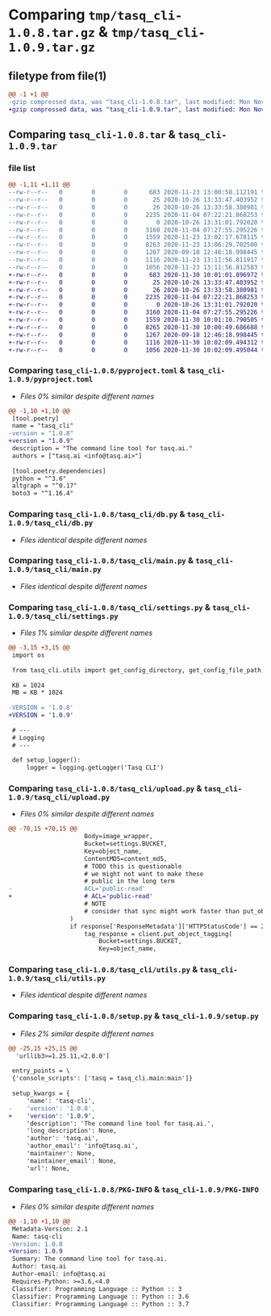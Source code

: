 # Comparing `tmp/tasq_cli-1.0.8.tar.gz` & `tmp/tasq_cli-1.0.9.tar.gz`

## filetype from file(1)

```diff
@@ -1 +1 @@
-gzip compressed data, was "tasq_cli-1.0.8.tar", last modified: Mon Nov 23 13:11:56 2020, max compression
+gzip compressed data, was "tasq_cli-1.0.9.tar", last modified: Mon Nov 30 10:02:09 2020, max compression
```

## Comparing `tasq_cli-1.0.8.tar` & `tasq_cli-1.0.9.tar`

### file list

```diff
@@ -1,11 +1,11 @@
--rw-r--r--   0        0        0      683 2020-11-23 13:00:58.112191 tasq_cli-1.0.8/pyproject.toml
--rw-r--r--   0        0        0       25 2020-10-26 13:33:47.403952 tasq_cli-1.0.8/tasq_cli/__init__.py
--rw-r--r--   0        0        0       26 2020-10-26 13:33:58.380981 tasq_cli-1.0.8/tasq_cli/__main__.py
--rw-r--r--   0        0        0     2235 2020-11-04 07:22:21.868253 tasq_cli-1.0.8/tasq_cli/db.py
--rw-r--r--   0        0        0        0 2020-10-26 13:31:01.792020 tasq_cli-1.0.8/tasq_cli/entrypoint.py
--rw-r--r--   0        0        0     3160 2020-11-04 07:27:55.295226 tasq_cli-1.0.8/tasq_cli/main.py
--rw-r--r--   0        0        0     1559 2020-11-23 13:02:17.678115 tasq_cli-1.0.8/tasq_cli/settings.py
--rw-r--r--   0        0        0     8263 2020-11-23 13:06:29.702500 tasq_cli-1.0.8/tasq_cli/upload.py
--rw-r--r--   0        0        0     1267 2020-09-18 12:46:18.998445 tasq_cli-1.0.8/tasq_cli/utils.py
--rw-r--r--   0        0        0     1116 2020-11-23 13:11:56.811917 tasq_cli-1.0.8/setup.py
--rw-r--r--   0        0        0     1056 2020-11-23 13:11:56.812583 tasq_cli-1.0.8/PKG-INFO
+-rw-r--r--   0        0        0      683 2020-11-30 10:01:01.896972 tasq_cli-1.0.9/pyproject.toml
+-rw-r--r--   0        0        0       25 2020-10-26 13:33:47.403952 tasq_cli-1.0.9/tasq_cli/__init__.py
+-rw-r--r--   0        0        0       26 2020-10-26 13:33:58.380981 tasq_cli-1.0.9/tasq_cli/__main__.py
+-rw-r--r--   0        0        0     2235 2020-11-04 07:22:21.868253 tasq_cli-1.0.9/tasq_cli/db.py
+-rw-r--r--   0        0        0        0 2020-10-26 13:31:01.792020 tasq_cli-1.0.9/tasq_cli/entrypoint.py
+-rw-r--r--   0        0        0     3160 2020-11-04 07:27:55.295226 tasq_cli-1.0.9/tasq_cli/main.py
+-rw-r--r--   0        0        0     1559 2020-11-30 10:01:10.790505 tasq_cli-1.0.9/tasq_cli/settings.py
+-rw-r--r--   0        0        0     8265 2020-11-30 10:00:49.686688 tasq_cli-1.0.9/tasq_cli/upload.py
+-rw-r--r--   0        0        0     1267 2020-09-18 12:46:18.998445 tasq_cli-1.0.9/tasq_cli/utils.py
+-rw-r--r--   0        0        0     1116 2020-11-30 10:02:09.494312 tasq_cli-1.0.9/setup.py
+-rw-r--r--   0        0        0     1056 2020-11-30 10:02:09.495044 tasq_cli-1.0.9/PKG-INFO
```

### Comparing `tasq_cli-1.0.8/pyproject.toml` & `tasq_cli-1.0.9/pyproject.toml`

 * *Files 0% similar despite different names*

```diff
@@ -1,10 +1,10 @@
 [tool.poetry]
 name = "tasq_cli"
-version = "1.0.8"
+version = "1.0.9"
 description = "The command line tool for tasq.ai."
 authors = ["tasq.ai <info@tasq.ai>"]
 
 [tool.poetry.dependencies]
 python = "^3.6"
 altgraph = "^0.17"
 boto3 = "^1.16.4"
```

### Comparing `tasq_cli-1.0.8/tasq_cli/db.py` & `tasq_cli-1.0.9/tasq_cli/db.py`

 * *Files identical despite different names*

### Comparing `tasq_cli-1.0.8/tasq_cli/main.py` & `tasq_cli-1.0.9/tasq_cli/main.py`

 * *Files identical despite different names*

### Comparing `tasq_cli-1.0.8/tasq_cli/settings.py` & `tasq_cli-1.0.9/tasq_cli/settings.py`

 * *Files 1% similar despite different names*

```diff
@@ -3,15 +3,15 @@
 import os
 
 from tasq_cli.utils import get_config_directory, get_config_file_path, get_credentials
 
 KB = 1024
 MB = KB * 1024
 
-VERSION = '1.0.8'
+VERSION = '1.0.9'
 
 # ---
 # Logging
 # ---
 
 def setup_logger():
     logger = logging.getLogger('Tasq CLI')
```

### Comparing `tasq_cli-1.0.8/tasq_cli/upload.py` & `tasq_cli-1.0.9/tasq_cli/upload.py`

 * *Files 0% similar despite different names*

```diff
@@ -70,15 +70,15 @@
                     Body=image_wrapper,
                     Bucket=settings.BUCKET,
                     Key=object_name,
                     ContentMD5=content_md5,
                     # TODO this is questionable
                     # we might not want to make these
                     # public in the long term
-                    ACL='public-read'
+                    # ACL='public-read'
                     # NOTE
                     # consider that sync might work faster than put_object
                 )
                 if response['ResponseMetadata']['HTTPStatusCode'] == 200 and response['ETag'] == f'"{md5_hash}"':
                     tag_response = client.put_object_tagging(
                         Bucket=settings.BUCKET,
                         Key=object_name,
```

### Comparing `tasq_cli-1.0.8/tasq_cli/utils.py` & `tasq_cli-1.0.9/tasq_cli/utils.py`

 * *Files identical despite different names*

### Comparing `tasq_cli-1.0.8/setup.py` & `tasq_cli-1.0.9/setup.py`

 * *Files 2% similar despite different names*

```diff
@@ -25,15 +25,15 @@
  'urllib3>=1.25.11,<2.0.0']
 
 entry_points = \
 {'console_scripts': ['tasq = tasq_cli.main:main']}
 
 setup_kwargs = {
     'name': 'tasq-cli',
-    'version': '1.0.8',
+    'version': '1.0.9',
     'description': 'The command line tool for tasq.ai.',
     'long_description': None,
     'author': 'tasq.ai',
     'author_email': 'info@tasq.ai',
     'maintainer': None,
     'maintainer_email': None,
     'url': None,
```

### Comparing `tasq_cli-1.0.8/PKG-INFO` & `tasq_cli-1.0.9/PKG-INFO`

 * *Files 0% similar despite different names*

```diff
@@ -1,10 +1,10 @@
 Metadata-Version: 2.1
 Name: tasq-cli
-Version: 1.0.8
+Version: 1.0.9
 Summary: The command line tool for tasq.ai.
 Author: tasq.ai
 Author-email: info@tasq.ai
 Requires-Python: >=3.6,<4.0
 Classifier: Programming Language :: Python :: 3
 Classifier: Programming Language :: Python :: 3.6
 Classifier: Programming Language :: Python :: 3.7
```

